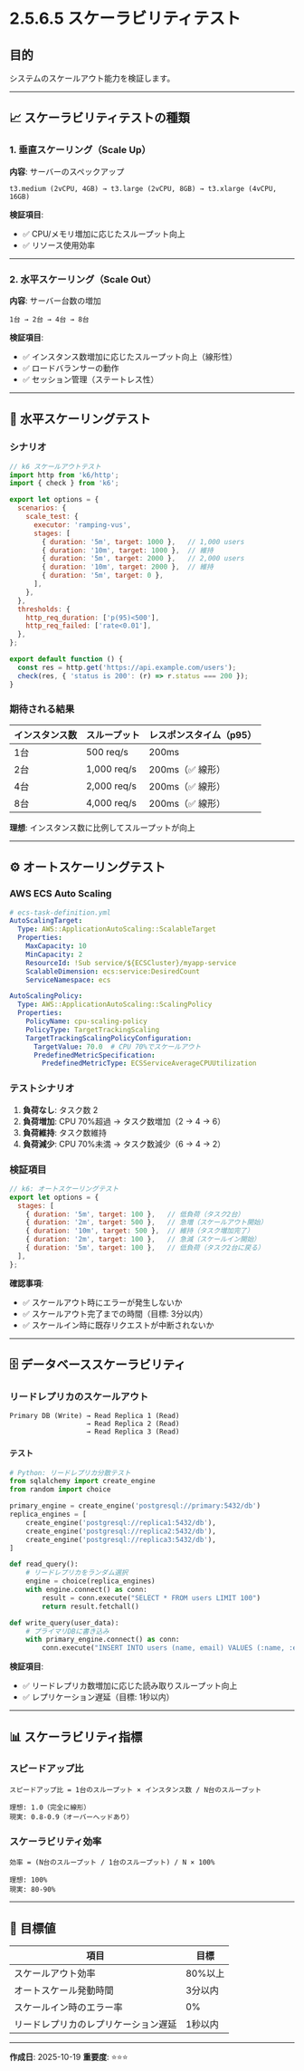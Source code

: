 # 2.5.6.5 スケーラビリティテスト

## 目的

システムのスケールアウト能力を検証します。

---

## 📈 スケーラビリティテストの種類

### 1. 垂直スケーリング（Scale Up）

**内容**: サーバーのスペックアップ

```
t3.medium (2vCPU, 4GB) → t3.large (2vCPU, 8GB) → t3.xlarge (4vCPU, 16GB)
```

**検証項目**:
- ✅ CPU/メモリ増加に応じたスループット向上
- ✅ リソース使用効率

---

### 2. 水平スケーリング（Scale Out）

**内容**: サーバー台数の増加

```
1台 → 2台 → 4台 → 8台
```

**検証項目**:
- ✅ インスタンス数増加に応じたスループット向上（線形性）
- ✅ ロードバランサーの動作
- ✅ セッション管理（ステートレス性）

---

## 🧪 水平スケーリングテスト

### シナリオ

```javascript
// k6 スケールアウトテスト
import http from 'k6/http';
import { check } from 'k6';

export let options = {
  scenarios: {
    scale_test: {
      executor: 'ramping-vus',
      stages: [
        { duration: '5m', target: 1000 },   // 1,000 users
        { duration: '10m', target: 1000 },  // 維持
        { duration: '5m', target: 2000 },   // 2,000 users
        { duration: '10m', target: 2000 },  // 維持
        { duration: '5m', target: 0 },
      ],
    },
  },
  thresholds: {
    http_req_duration: ['p(95)<500'],
    http_req_failed: ['rate<0.01'],
  },
};

export default function () {
  const res = http.get('https://api.example.com/users');
  check(res, { 'status is 200': (r) => r.status === 200 });
}
```

### 期待される結果

| インスタンス数 | スループット | レスポンスタイム（p95） |
|----------------|--------------|-------------------------|
| 1台            | 500 req/s    | 200ms                   |
| 2台            | 1,000 req/s  | 200ms（✅ 線形）        |
| 4台            | 2,000 req/s  | 200ms（✅ 線形）        |
| 8台            | 4,000 req/s  | 200ms（✅ 線形）        |

**理想**: インスタンス数に比例してスループットが向上

---

## ⚙️ オートスケーリングテスト

### AWS ECS Auto Scaling

```yaml
# ecs-task-definition.yml
AutoScalingTarget:
  Type: AWS::ApplicationAutoScaling::ScalableTarget
  Properties:
    MaxCapacity: 10
    MinCapacity: 2
    ResourceId: !Sub service/${ECSCluster}/myapp-service
    ScalableDimension: ecs:service:DesiredCount
    ServiceNamespace: ecs

AutoScalingPolicy:
  Type: AWS::ApplicationAutoScaling::ScalingPolicy
  Properties:
    PolicyName: cpu-scaling-policy
    PolicyType: TargetTrackingScaling
    TargetTrackingScalingPolicyConfiguration:
      TargetValue: 70.0  # CPU 70%でスケールアウト
      PredefinedMetricSpecification:
        PredefinedMetricType: ECSServiceAverageCPUUtilization
```

### テストシナリオ

1. **負荷なし**: タスク数 2
2. **負荷増加**: CPU 70%超過 → タスク数増加（2 → 4 → 6）
3. **負荷維持**: タスク数維持
4. **負荷減少**: CPU 70%未満 → タスク数減少（6 → 4 → 2）

### 検証項目

```javascript
// k6: オートスケーリングテスト
export let options = {
  stages: [
    { duration: '5m', target: 100 },   // 低負荷（タスク2台）
    { duration: '2m', target: 500 },   // 急増（スケールアウト開始）
    { duration: '10m', target: 500 },  // 維持（タスク増加完了）
    { duration: '2m', target: 100 },   // 急減（スケールイン開始）
    { duration: '5m', target: 100 },   // 低負荷（タスク2台に戻る）
  ],
};
```

**確認事項**:
- ✅ スケールアウト時にエラーが発生しないか
- ✅ スケールアウト完了までの時間（目標: 3分以内）
- ✅ スケールイン時に既存リクエストが中断されないか

---

## 🗄️ データベーススケーラビリティ

### リードレプリカのスケールアウト

```
Primary DB (Write) → Read Replica 1 (Read)
                   → Read Replica 2 (Read)
                   → Read Replica 3 (Read)
```

#### テスト

```python
# Python: リードレプリカ分散テスト
from sqlalchemy import create_engine
from random import choice

primary_engine = create_engine('postgresql://primary:5432/db')
replica_engines = [
    create_engine('postgresql://replica1:5432/db'),
    create_engine('postgresql://replica2:5432/db'),
    create_engine('postgresql://replica3:5432/db'),
]

def read_query():
    # リードレプリカをランダム選択
    engine = choice(replica_engines)
    with engine.connect() as conn:
        result = conn.execute("SELECT * FROM users LIMIT 100")
        return result.fetchall()

def write_query(user_data):
    # プライマリDBに書き込み
    with primary_engine.connect() as conn:
        conn.execute("INSERT INTO users (name, email) VALUES (:name, :email)", user_data)
```

**検証項目**:
- ✅ リードレプリカ数増加に応じた読み取りスループット向上
- ✅ レプリケーション遅延（目標: 1秒以内）

---

## 📊 スケーラビリティ指標

### スピードアップ比

```
スピードアップ比 = 1台のスループット × インスタンス数 / N台のスループット

理想: 1.0（完全に線形）
現実: 0.8-0.9（オーバーヘッドあり）
```

### スケーラビリティ効率

```
効率 = (N台のスループット / 1台のスループット) / N × 100%

理想: 100%
現実: 80-90%
```

---

## 🎯 目標値

| 項目 | 目標 |
|------|------|
| スケールアウト効率 | 80%以上 |
| オートスケール発動時間 | 3分以内 |
| スケールイン時のエラー率 | 0% |
| リードレプリカのレプリケーション遅延 | 1秒以内 |

---

**作成日**: 2025-10-19
**重要度**: ⭐⭐⭐
